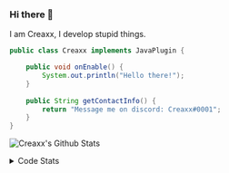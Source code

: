 ### Hi there 👋

I am Creaxx, I develop stupid things. 

```java
public class Creaxx implements JavaPlugin {

    public void onEnable() {
        System.out.println("Hello there!");
    }
    
    public String getContactInfo() {
        return "Message me on discord: Creaxx#0001";
    }
}
```

![Creaxx's Github Stats](https://github-readme-stats.vercel.app/api?username=CreaxxOG&show_icons=true&theme=dark&count_private=true)

<details>
  <summary>Code Stats</summary>

<!--START_SECTION:waka-->
![Lines of code](https://img.shields.io/badge/From%20Hello%20World%20I%27ve%20Written-28295%20lines%20of%20code-blue)

**🐱 My GitHub Data** 

> 🏆 207 Contributions in the Year 2021
 > 
> 📦 372.4 kB Used in GitHub's Storage 
 > 
> 🚫 Not Opted to Hire
 > 
> 📜 1 Public Repository 
 > 
> 🔑 4 Private Repositories  
 > 
**I'm an Early 🐤** 

```text
🌞 Morning    24 commits     ███░░░░░░░░░░░░░░░░░░░░░░   14.2% 
🌆 Daytime    65 commits     █████████░░░░░░░░░░░░░░░░   38.46% 
🌃 Evening    75 commits     ███████████░░░░░░░░░░░░░░   44.38% 
🌙 Night      5 commits      ░░░░░░░░░░░░░░░░░░░░░░░░░   2.96%

```
📅 **I'm Most Productive on Saturday** 

```text
Monday       27 commits     ████░░░░░░░░░░░░░░░░░░░░░   15.98% 
Tuesday      17 commits     ██░░░░░░░░░░░░░░░░░░░░░░░   10.06% 
Wednesday    20 commits     ███░░░░░░░░░░░░░░░░░░░░░░   11.83% 
Thursday     12 commits     █░░░░░░░░░░░░░░░░░░░░░░░░   7.1% 
Friday       26 commits     ███░░░░░░░░░░░░░░░░░░░░░░   15.38% 
Saturday     37 commits     █████░░░░░░░░░░░░░░░░░░░░   21.89% 
Sunday       30 commits     ████░░░░░░░░░░░░░░░░░░░░░   17.75%

```


📊 **This Week I Spent My Time On** 

```text
💬 Programming Languages: 
Java                     16 hrs 24 mins      ██████████████████████░░░   88.54% 
YAML                     1 hr 8 mins         █░░░░░░░░░░░░░░░░░░░░░░░░   6.17% 
XML                      54 mins             █░░░░░░░░░░░░░░░░░░░░░░░░   4.89% 
Other                    4 mins              ░░░░░░░░░░░░░░░░░░░░░░░░░   0.39% 
Git Config               0 secs              ░░░░░░░░░░░░░░░░░░░░░░░░░   0.01%

🔥 Editors: 
IntelliJ                 18 hrs 31 mins      █████████████████████████   100.0%

```

**I Mostly Code in Java** 

```text
Java                     4 repos             ████████████████████░░░░░   80.0% 
EJS                      1 repo              █████░░░░░░░░░░░░░░░░░░░░   20.0%

```



 Last Updated on 20/10/2021
<!--END_SECTION:waka-->
</details>
